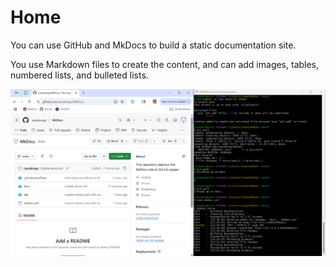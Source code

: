 
# Home

You can use GitHub and MkDocs to build a static documentation site. 

You use Markdown files to create the content, and can add images, tables, numbered lists, and bulleted lists. 

![Picture of GitHub console and a Bash terminal](images/github-pic.png)
